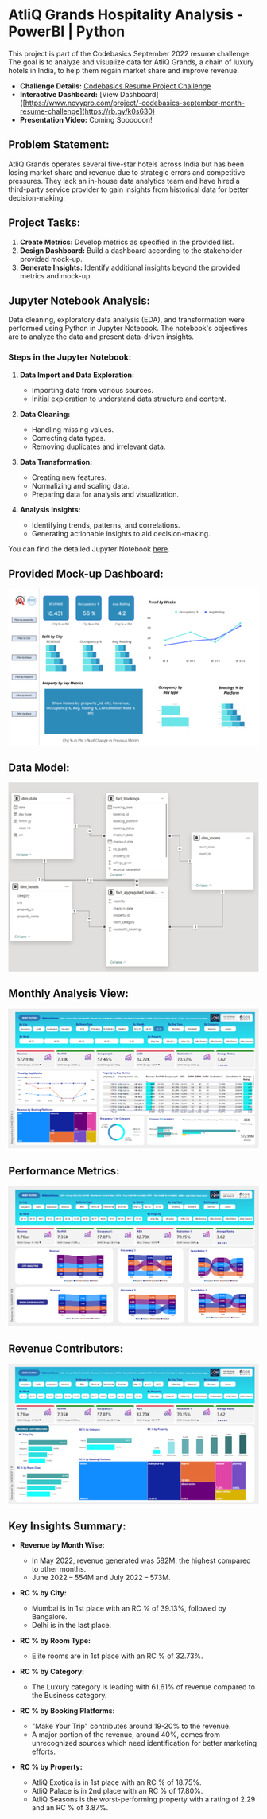 # AtliQ Grands Hospitality Analysis - PowerBI | Python

This project is part of the Codebasics September 2022 resume challenge. The goal is to analyze and visualize data for AtliQ Grands, a chain of luxury hotels in India, to help them regain market share and improve revenue.

- **Challenge Details:** [Codebasics Resume Project Challenge](https://codebasics.io/challenge/codebasics-resume-project-challenge)
- **Interactive Dashboard:** [View Dashboard]([https://www.novypro.com/project/-codebasics-september-month-resume-challenge](https://rb.gy/k0s630)
- **Presentation Video:** Coming Soooooon!

## Problem Statement:

AtliQ Grands operates several five-star hotels across India but has been losing market share and revenue due to strategic errors and competitive pressures. They lack an in-house data analytics team and have hired a third-party service provider to gain insights from historical data for better decision-making.

## Project Tasks:

1. **Create Metrics:** Develop metrics as specified in the provided list.
2. **Design Dashboard:** Build a dashboard according to the stakeholder-provided mock-up.
3. **Generate Insights:** Identify additional insights beyond the provided metrics and mock-up.

## Jupyter Notebook Analysis:

Data cleaning, exploratory data analysis (EDA), and transformation were performed using Python in Jupyter Notebook. The notebook's objectives are to analyze the data and present data-driven insights.

### Steps in the Jupyter Notebook:

1. **Data Import and Data Exploration:**
   - Importing data from various sources.
   - Initial exploration to understand data structure and content.

2. **Data Cleaning:**
   - Handling missing values.
   - Correcting data types.
   - Removing duplicates and irrelevant data.

3. **Data Transformation:**
   - Creating new features.
   - Normalizing and scaling data.
   - Preparing data for analysis and visualization.

4. **Analysis Insights:**
   - Identifying trends, patterns, and correlations.
   - Generating actionable insights to aid decision-making.

You can find the detailed Jupyter Notebook [here](https://rb.gy/0manv0).

## Provided Mock-up Dashboard:

![Mock-up Dashboard](https://github.com/connectsandy82/AtliQ-Grands-Hospitality-Analysis/blob/main/mock%20up%20dashboard_atliq%20grands.png)

## Data Model:

![Data Model](https://github.com/connectsandy82/AtliQ-Grands-Hospitality-Analysis/blob/main/Data%20Modelling.png)

## Monthly Analysis View:

![Monthly Analysis](https://github.com/connectsandy82/AtliQ-Grands-Hospitality-Analysis/blob/main/Hospitality%20Main%20View.png)

## Performance Metrics:

![Performance Metrics](https://github.com/connectsandy82/AtliQ-Grands-Hospitality-Analysis/blob/main/Hospitality%20Performance%20Metrices.png)

## Revenue Contributors:

![Revenue Contributors](https://github.com/connectsandy82/AtliQ-Grands-Hospitality-Analysis/blob/main/Top%20Revenue%20Contributors.png)

## Key Insights Summary:

- **Revenue by Month Wise:** 
  - In May 2022, revenue generated was 582M, the highest compared to other months.
  - June 2022 – 554M and July 2022 – 573M.

- **RC % by City:**
  - Mumbai is in 1st place with an RC % of 39.13%, followed by Bangalore.
  - Delhi is in the last place.

- **RC % by Room Type:**
  - Elite rooms are in 1st place with an RC % of 32.73%.

- **RC % by Category:**
  - The Luxury category is leading with 61.61% of revenue compared to the Business category.

- **RC % by Booking Platforms:**
  - "Make Your Trip" contributes around 19-20% to the revenue.
  - A major portion of the revenue, around 40%, comes from unrecognized sources which need identification for better marketing efforts.

- **RC % by Property:**
  - AtliQ Exotica is in 1st place with an RC % of 18.75%.
  - AtliQ Palace is in 2nd place with an RC % of 17.80%.
  - AtliQ Seasons is the worst-performing property with a rating of 2.29 and an RC % of 3.87%.

